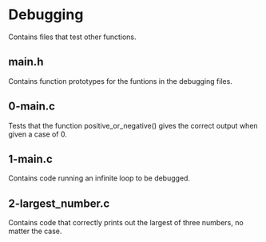 # Debugging
Contains files that test other functions.

## main.h
Contains function prototypes for the funtions in the debugging files.

## 0-main.c
Tests that the function positive_or_negative() gives the correct output when
given a case of 0.

## 1-main.c
Contains code running an infinite loop to be debugged.

## 2-largest_number.c
Contains code that correctly prints out the largest of three numbers,
no matter the case.
